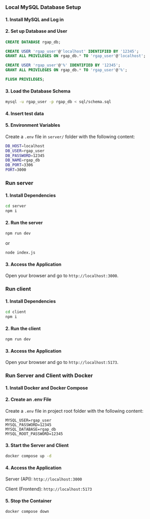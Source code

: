 
### Local MySQL Database Setup

#### 1. Install MySQL and Log in
#### 2. Set up Database and User
```sql
CREATE DATABASE rgap_db;

CREATE USER 'rgap_user'@'localhost' IDENTIFIED BY '12345';
GRANT ALL PRIVILEGES ON rgap_db.* TO 'rgap_user'@'localhost';

CREATE USER 'rgap_user'@'%' IDENTIFIED BY '12345';
GRANT ALL PRIVILEGES ON rgap_db.* TO 'rgap_user'@'%';

FLUSH PRIVILEGES;

```
#### 3. Load the Database Schema
```bash
mysql -u rgap_user -p rgap_db < sql/schema.sql
```

#### 4. Insert test data


#### 5. Environment Variables
Create a `.env` file in `server/` folder with the following content:
```bash
DB_HOST=localhost
DB_USER=rgap_user
DB_PASSWORD=12345
DB_NAME=rgap_db
DB_PORT=3306
PORT=3000
```

### Run server
#### 1. Install Dependencies
```bash
cd server
npm i
```
#### 2. Run the server
```bash
npm run dev
``` 
or

```bash 
node index.js
```
#### 3. Access the Application
Open your browser and go to `http://localhost:3000`.


### Run client
#### 1. Install Dependencies
```bash
cd client
npm i
```
#### 2. Run the client
```bash
npm run dev
```
#### 3. Access the Application
Open your browser and go to `http://localhost:5173`.



### Run Server and Client with Docker
#### 1. Install Docker and Docker Compose
#### 2.  Create an .env File
Create a `.env` file in project root folder with the following content:
```
MYSQL_USER=rgap_user
MYSQL_PASSWORD=12345
MYSQL_DATABASE=rgap_db
MYSQL_ROOT_PASSWORD=12345
```

#### 3. Start the Server and Client
```bash
docker compose up -d
```
#### 4. Access the Application
Server (API): `http://localhost:3000`

Client (Frontend): `http://localhost:5173`

#### 5. Stop the Container
```bash
docker compose down
```
